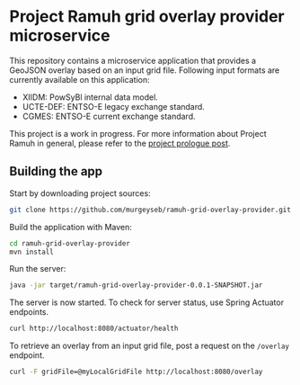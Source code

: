 # Project Ramuh grid overlay provider microservice

This repository contains a microservice application that provides a GeoJSON overlay based on
an input grid file.
Following input formats are currently available on this application:
- XIIDM: PowSyBl internal data model.
- UCTE-DEF: ENTSO-E legacy exchange standard.
- CGMES: ENTSO-E current exchange standard.

This project is a work in progress. For more information about Project Ramuh in general, please refer to the [project prologue post](https://murgeyseb.github.io/project/ramuh/2020/04/23/project-ramuh-prologue.html).

## Building the app

Start by downloading project sources:

```bash
git clone https://github.com/murgeyseb/ramuh-grid-overlay-provider.git
```

Build the application with Maven:

```bash
cd ramuh-grid-overlay-provider
mvn install
```

Run the server:

```bash
java -jar target/ramuh-grid-overlay-provider-0.0.1-SNAPSHOT.jar
``` 

The server is now started. To check for server status, use Spring Actuator endpoints.

```bash
curl http://localhost:8080/actuator/health
```

To retrieve an overlay from an input grid file, post a request on the ```/overlay``` endpoint.

```bash
curl -F gridFile=@myLocalGridFile http://localhost:8080/overlay
```

